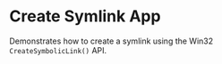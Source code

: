 # Create Symlink App
Demonstrates how to create a symlink using the Win32 `CreateSymbolicLink()` API.
